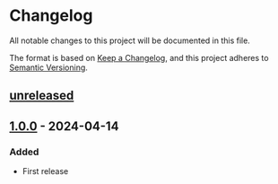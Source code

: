 # Changelog

All notable changes to this project will be documented in this file.

The format is based on [Keep a Changelog](https://keepachangelog.com/en/1.0.0/),
and this project adheres to [Semantic Versioning](https://semver.org/spec/v2.0.0.html).

## [unreleased]

## [1.0.0] - 2024-04-14

### Added

- First release

[unreleased]: https://github.com/cthing/filevisitor/compare/1.0.0...HEAD
[1.0.0]: https://github.com/cthing/filevisitor/releases/tag/1.0.0
